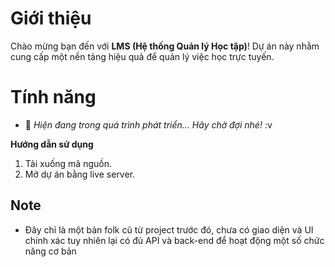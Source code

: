 # Giới thiệu
Chào mừng bạn đến với **LMS (Hệ thống Quản lý Học tập)**! Dự án này nhằm cung cấp một nền tảng hiệu quả để quản lý việc học trực tuyến.

# Tính năng
- 🚀 *Hiện đang trong quá trình phát triển... Hãy chờ đợi nhé!* :v

**Hướng dẫn sử dụng**
1. Tải xuống mã nguồn.
2. Mở dự án bằng live server.

## Note 
- Đây chỉ là một bản folk cũ từ project trước đó, chưa có giao diện và UI chính xác tuy nhiên lại có đủ API và back-end để hoạt động một số chức năng cơ bản

